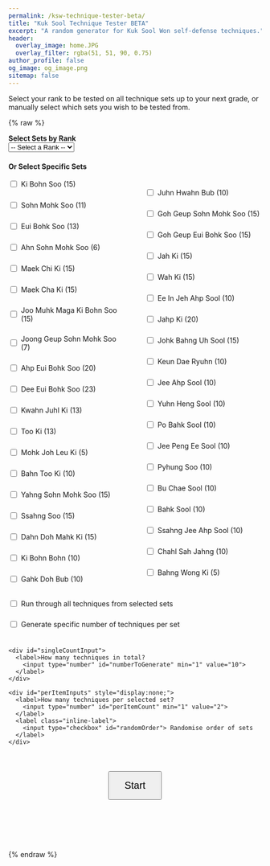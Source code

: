 ```yaml
---
permalink: /ksw-technique-tester-beta/
title: "Kuk Sool Technique Tester BETA"
excerpt: "A random generator for Kuk Sool Won self-defense techniques."
header:
  overlay_image: home.JPG
  overlay_filter: rgba(51, 51, 90, 0.75)
author_profile: false
og_image: og_image.png
sitemap: false
---
```

Select your rank to be tested on all technique sets up to your next grade, or manually select which sets you wish to be tested from.

{% raw %}
<style>
  .correct {
    display: block;
    #color: green;
    font-weight: bold;
    #text-align: left;
    padding-left: 10px;
  }

  .incorrect {
    display: block;
    #color: red;
    font-weight: bold;
    #text-align: right;
    padding-left: 10px;
  }
  
  .score-box {
    margin-top: 20px;
    margin-bottom: 40px;
    padding: 15px;
    font-size: 1.5em;
    font-weight: bold;
    text-align: center;
    border-radius: 8px;
  }

  /* Color-coded classes */
  .score-high {
    background-color: #d4edda;
    color: #155724;
    border: 2px solid #c3e6cb
  }

  .score-medium {
    background-color: #fff3cd;
    color: #856404;
    border: 2px solid #ffeeba;
  }

  .score-low {
    background-color: #f8d7da;
    color: #721c24;
    border: 2px solid #f5c6cb;
  }

  .inline-label {
    display: flex;
    align-items: center;
    margin-bottom: 5px;
  }

  #output {
    margin: 30px 0;
    font-size: 2.2em;
    font-weight: bold;
    text-align: center;
    min-height: 40px;
  }

  #feedback-buttons {
    display: flex;
    justify-content: center;
    align-items: center;
    gap: 20px;
    margin: 30px auto;
    width: 100%;
    max-width: 100%;
    box-sizing: border-box;
    display: none;
  }

  #feedback-buttons button {
    font-size: 3em;
    padding: 20px 30px;
    cursor: pointer;
  }

  #summary {
    margin-top: 30px;
    font-size: 1.2em;
    display: none;
  }

  input[type="radio"],
  input[type="checkbox"] {
    margin-right: 8px;
  }

  #start-button {
    display: block;
    font-size: 1.4em;
    padding: 15px 30px;
    cursor: pointer;
    margin: 20px auto;
  }

  .form-section {
    margin-bottom: 20px;
  }

  .checkbox-grid {
    column-count: 2;
    column-gap: 40px;
    max-width: 100%;
  }

  .checkbox-grid label {
    display: flex;
    align-items: center;
    break-inside: avoid;
    margin-bottom: 6px;
  }

  @media screen and (max-width: 600px) {
    .checkbox-grid {
      column-count: 1;
    }
  }
</style>

<div class="form-section">
  <label for="categorySelect"><strong>Select Sets by Rank</strong></label><br>
  <select id="categorySelect">
    <option value="">-- Select a Rank --</option>
    <option value="white">White Belt</option>
    <option value="yellow">Yellow Belt</option>
    <option value="blue">Blue Belt</option>
    <option value="red">Red Belt</option>
    <option value="brown">Brown Belt</option>
    <option value="dbn">Dahn Bo Nim</option>
    <option value="jkn">Jo Kyo Nim</option>
    <option value="ksn">Kyo Sa Nim</option>
    <option value="psbn">Pu Sa Bum Nim</option>
    <option value="sbn">Sa Bum Nim</option>
  </select>
</div>

<div class="form-section">
  <strong>Or Select Specific Sets</strong><br><br>
  <div class="checkbox-grid">
      <label class="inline-label"><input type="checkbox" class="item" data-limit="15" value="Ki Bohn Soo"> Ki Bohn Soo (15)</label><br>
      <label class="inline-label"><input type="checkbox" class="item" data-limit="11" value="Sohn Mohk Soo"> Sohn Mohk Soo (11)</label><br>
      <label class="inline-label"><input type="checkbox" class="item" data-limit="13" value="Eui Bohk Soo"> Eui Bohk Soo (13)</label><br>
      <label class="inline-label"><input type="checkbox" class="item" data-limit="6" value="Ahn Sohn Mohk Soo"> Ahn Sohn Mohk Soo (6)</label><br>
      <label class="inline-label"><input type="checkbox" class="item" data-limit="15" value="Maek Chi Ki"> Maek Chi Ki (15)</label><br>
      <label class="inline-label"><input type="checkbox" class="item" data-limit="15" value="Maek Cha Ki"> Maek Cha Ki (15)</label><br>
      <label class="inline-label"><input type="checkbox" class="item" data-limit="15" value="Joo Muhk Maga Ki Bohn Soo"> Joo Muhk Maga Ki Bohn Soo (15)</label><br>
      <label class="inline-label"><input type="checkbox" class="item" data-limit="7" value="Joong Geup Sohn Mohk Soo"> Joong Geup Sohn Mohk Soo (7)</label><br>
      <label class="inline-label"><input type="checkbox" class="item" data-limit="20" value="Ahp Eui Bohk Soo"> Ahp Eui Bohk Soo (20)</label><br>
      <label class="inline-label"><input type="checkbox" class="item" data-limit="23" value="Dee Eui Bohk Soo"> Dee Eui Bohk Soo (23)</label><br>
      <label class="inline-label"><input type="checkbox" class="item" data-limit="13" value="Kwahn Juhl Ki"> Kwahn Juhl Ki (13)</label><br>
      <label class="inline-label"><input type="checkbox" class="item" data-limit="13" value="Too Ki"> Too Ki (13)</label><br>
      <label class="inline-label"><input type="checkbox" class="item" data-limit="5" value="Mohk Joh Leu Ki"> Mohk Joh Leu Ki (5)</label><br>
      <label class="inline-label"><input type="checkbox" class="item" data-limit="10" value="Bahn Too Ki"> Bahn Too Ki (10)</label><br>
      <label class="inline-label"><input type="checkbox" class="item" data-limit="15" value="Yahng Sohn Mohk Soo"> Yahng Sohn Mohk Soo (15)</label><br>
      <label class="inline-label"><input type="checkbox" class="item" data-limit="15" value="Ssahng Soo"> Ssahng Soo (15)</label><br>
      <label class="inline-label"><input type="checkbox" class="item" data-limit="15" value="Dahn Doh Mahk Ki"> Dahn Doh Mahk Ki (15)</label><br>
      <label class="inline-label"><input type="checkbox" class="item" data-limit="10" value="Ki Bohn Bohn"> Ki Bohn Bohn (10)</label><br>
      <label class="inline-label"><input type="checkbox" class="item" data-limit="10" value="Gahk Doh Bub"> Gahk Doh Bub (10)</label><br>
      <label class="inline-label"><input type="checkbox" class="item" data-limit="10" value="Juhn Hwahn Bub"> Juhn Hwahn Bub (10)</label><br>
      <label class="inline-label"><input type="checkbox" class="item" data-limit="15" value="Goh Geup Sohn Mohk Soo"> Goh Geup Sohn Mohk Soo (15)</label><br>
      <label class="inline-label"><input type="checkbox" class="item" data-limit="15" value="Goh Geup Eui Bohk Soo"> Goh Geup Eui Bohk Soo (15)</label><br>
      <label class="inline-label"><input type="checkbox" class="item" data-limit="15" value="Jah Ki"> Jah Ki (15)</label><br>
      <label class="inline-label"><input type="checkbox" class="item" data-limit="15" value="Wah Ki"> Wah Ki (15)</label><br>
      <label class="inline-label"><input type="checkbox" class="item" data-limit="10" value="Ee In Jeh Ahp Sool"> Ee In Jeh Ahp Sool (10)</label><br>
      <label class="inline-label"><input type="checkbox" class="item" data-limit="20" value="Jahp Ki"> Jahp Ki (20)</label><br>
      <label class="inline-label"><input type="checkbox" class="item" data-limit="15" value="Johk Bahng Uh Sool"> Johk Bahng Uh Sool (15)</label><br>
      <label class="inline-label"><input type="checkbox" class="item" data-limit="10" value="Keun Dae Ryuhn"> Keun Dae Ryuhn (10)</label><br>
      <label class="inline-label"><input type="checkbox" class="item" data-limit="10" value="Jee Ahp Sool"> Jee Ahp Sool (10)</label><br>
      <label class="inline-label"><input type="checkbox" class="item" data-limit="10" value="Yuhn Heng Sool"> Yuhn Heng Sool (10)</label><br>
      <label class="inline-label"><input type="checkbox" class="item" data-limit="10" value="Po Bahk Sool"> Po Bahk Sool (10)</label><br>
      <label class="inline-label"><input type="checkbox" class="item" data-limit="10" value="Jee Peng Ee Sool"> Jee Peng Ee Sool (10)</label><br>
      <label class="inline-label"><input type="checkbox" class="item" data-limit="10" value="Pyhung Soo"> Pyhung Soo (10)</label><br>
      <label class="inline-label"><input type="checkbox" class="item" data-limit="10" value="Bu Chae Sool"> Bu Chae Sool (10)</label><br>
      <label class="inline-label"><input type="checkbox" class="item" data-limit="10" value="Bahk Sool"> Bahk Sool (10)</label><br>
      <label class="inline-label"><input type="checkbox" class="item" data-limit="10" value="Ssahng Jee Ahp Sool"> Ssahng Jee Ahp Sool (10)</label><br>
      <label class="inline-label"><input type="checkbox" class="item" data-limit="10" value="Chahl Sah Jahng"> Chahl Sah Jahng (10)</label><br>
      <label class="inline-label"><input type="checkbox" class="item" data-limit="5" value="Bahng Wong Ki"> Bahng Wong Ki (5)</label><br>
  </div>
</div>

<div class="form-section">
  <label class="inline-label">
    <input type="checkbox" id="allMode" onchange="toggleInputs()"> Run through all techniques from selected sets
  </label><br>

  <div id="countOptions">
    <label class="inline-label">
      <input type="checkbox" id="perItemMode" onchange="toggleInputs()"> Generate specific number of techniques per set
    </label><br>

    <div id="singleCountInput">
      <label>How many techniques in total?
        <input type="number" id="numberToGenerate" min="1" value="10">
      </label>
    </div>

    <div id="perItemInputs" style="display:none;">
      <label>How many techniques per selected set?
        <input type="number" id="perItemCount" min="1" value="2">
      </label>
      <label class="inline-label">
        <input type="checkbox" id="randomOrder"> Randomise order of sets
      </label>
    </div>
  </div>

  <div id="allModeOptions" style="display:none;">
    <label class="inline-label">
      <input type="checkbox" id="shuffleWithinSet"> Randomise numbers within each set
    </label>
  </div>

  <br>
  <button id="start-button" onclick="startGeneration()">Start</button>
</div>

<div id="output"></div>

<div id="feedback-buttons">
  <button onclick="rateItem('correct')">👍</button>
  <button onclick="rateItem('incorrect')">👎</button>
</div>

<div id="summary"></div>

<script>
  const categoryMap = {
    white: ['Ki Bohn Soo'],
    yellow: ['white', 'Sohn Mohk Soo'],
    blue: ['yellow', 'Eui Bohk Soo'],
    red: ['blue', 'Ahn Sohn Mohk Soo', 'Maek Chi Ki'],
    brown: ['red', 'Maek Cha Ki', 'Joo Muhk Maga Ki Bohn Soo'],
    dbn: ['brown', 'Joong Geup Sohn Mohk Soo', 'Ahp Eui Bohk Soo', 'Dee Eui Bohk Soo', 'Kwahn Juhl Ki', 'Too Ki', 'Mohk Joh Leu Ki', 'Bahn Too Ki', 'Yahng Sohn Mohk Soo', 'Ssahng Soo', 'Dahn Doh Mahk Ki'],
    jkn: ['dbn', 'Ki Bohn Bohn', 'Gahk Doh Bub', 'Juhn Hwahn Bub', 'Goh Geup Sohn Mohk Soo', 'Goh Geup Eui Bohk Soo', 'Jah Ki', 'Wah Ki', 'Ee In Jeh Ahp Sool', 'Jahp Ki', 'Johk Bahng Uh Sool', 'Keun Dae Ryuhn'],
    ksn: ['jkn', 'Jee Ahp Sool', 'Yuhn Heng Sool', 'Po Bahk Sool','Jee Peng Ee Sool'],
    psbn: ['ksn', 'Pyhung Soo', 'Bu Chae Sool', 'Bahk Sool'],
    sbn: ['psbn','Ssahng Jee Ahp Sool', 'Chahl Sah Jahng', 'Bahng Wong Ki']
  };

  let currentList = [];
  let currentIndex = 0;

  function expandCategory(cat, visited = new Set()) {
    if (visited.has(cat)) return [];
    visited.add(cat);
    if (!categoryMap[cat]) return [cat];
    return categoryMap[cat].flatMap(sub => expandCategory(sub, visited));
  }

  function toggleInputs() {
    const allMode = document.getElementById('allMode').checked;
    const perMode = document.getElementById('perItemMode').checked;

    document.getElementById('countOptions').style.display = allMode ? 'none' : 'block';
    document.getElementById('perItemInputs').style.display = !allMode && perMode ? 'block' : 'none';
    document.getElementById('singleCountInput').style.display = !allMode && !perMode ? 'block' : 'none';
    document.getElementById('allModeOptions').style.display = allMode ? 'block' : 'none';
  }

  function gatherSelectedItems() {
    const cat = document.getElementById('categorySelect').value;
    if (cat) return expandCategory(cat);
    return Array.from(document.querySelectorAll('.item:checked')).map(cb => cb.value);
  }

  function buildTechniqueList(sets, count, perMode) {
    const allMode = document.getElementById('allMode').checked;
    const shuffleWithin = document.getElementById('shuffleWithinSet')?.checked;
    const list = [];

    if (allMode) {
      sets.forEach(setName => {
        const checkbox = document.querySelector(`.item[value="${setName}"]`);
        if (!checkbox) return;
        const limit = parseInt(checkbox.dataset.limit || '10');
        let numbers = Array.from({ length: limit }, (_, i) => i + 1);
        if (shuffleWithin) shuffle(numbers);
        numbers.forEach(n => list.push(`${setName} ${n}`));
      });
      return list;
    }

    if (perMode) {
      const randomiseSets = document.getElementById('randomOrder')?.checked;
      const setsToUse = randomiseSets ? shuffle([...sets]) : sets;
    
      setsToUse.forEach(setName => {
        const checkbox = document.querySelector(`.item[value="${setName}"]`);
        if (!checkbox) return;
        const limit = parseInt(checkbox.dataset.limit || '10');
        const all = Array.from({ length: limit }, (_, i) => `${setName} ${i + 1}`);
        const usage = new Map(all.map(item => [item, 0]));

        for (let i = 0; i < count; i++) {
          const minUsage = Math.min(...usage.values());
          const candidates = Array.from(usage.entries()).filter(([_, u]) => u === minUsage);
          const [choice] = candidates[Math.floor(Math.random() * candidates.length)];
          usage.set(choice, usage.get(choice) + 1);
          list.push(choice);
        }
      });
    } else {
      const pool = sets.map(setName => {
        const checkbox = document.querySelector(`.item[value="${setName}"]`);
        return {
          setName,
          limit: parseInt(checkbox?.dataset.limit || '10')
        };
      });

      const allCombinations = [];
      pool.forEach(({ setName, limit }) => {
        for (let i = 1; i <= limit; i++) {
          allCombinations.push(`${setName} ${i}`);
        }
      });

      const usage = new Map(allCombinations.map(item => [item, 0]));
      for (let i = 0; i < count; i++) {
        const minUsage = Math.min(...usage.values());
        const candidates = Array.from(usage.entries()).filter(([_, u]) => u === minUsage);
        const [choice] = candidates[Math.floor(Math.random() * candidates.length)];
        usage.set(choice, usage.get(choice) + 1);
        list.push(choice);
      }
    }

    return list;
  }

  function shuffle(arr) {
    for (let i = arr.length - 1; i > 0; i--) {
      const j = Math.floor(Math.random() * (i + 1));
      [arr[i], arr[j]] = [arr[j], arr[i]];
    }
    return arr;
  }

  function displayNext() {
      const output = document.getElementById('output');
      const summary = document.getElementById('summary');

      if (currentIndex < currentList.length) {
        output.textContent = currentList[currentIndex];
        document.getElementById('feedback-buttons').style.display = 'flex';
      } else {
        output.textContent = 'Summary';
        document.getElementById('feedback-buttons').style.display = 'none';
        document.getElementById('start-button').style.display = 'block';
        summary.style.display = 'block';

        const correct = document.querySelectorAll('.correct').length;
        const total = document.querySelectorAll('.correct, .incorrect').length;
        const percent = total > 0 ? Math.round((correct / total) * 100) : 0;

        const scoreBox = document.createElement('div');
        scoreBox.className = 'score-box';

        if (percent >= 80) {
          scoreBox.classList.add('score-high');
        } else if (percent >= 50) {
          scoreBox.classList.add('score-medium');
        } else {
          scoreBox.classList.add('score-low');
        }

        scoreBox.textContent = `🎯 Score: ${correct} / ${total} (${percent}%)`;
        summary.prepend(scoreBox);
      }
  }


  function startGeneration() {
    currentIndex = 0;
    document.getElementById('summary').innerHTML = '';
    document.getElementById('summary').style.display = 'none';
    document.getElementById('start-button').style.display = 'none';

    const selectedItems = gatherSelectedItems();
    if (!selectedItems.length) {
      alert("Select at least one set of techniques.");
      document.getElementById('start-button').style.display = 'block';
      return;
    }

    const perMode = document.getElementById('perItemMode').checked;
    const count = parseInt(document.getElementById(perMode ? 'perItemCount' : 'numberToGenerate').value || '1');
    if (isNaN(count) || count < 1) {
      alert("Enter a valid number.");
      document.getElementById('start-button').style.display = 'block';
      return;
    }

    currentList = buildTechniqueList(selectedItems, count, perMode);
    if (!perMode && document.getElementById('randomOrder')?.checked) {
      shuffle(currentList);
    }

    displayNext();
  }

  function rateItem(feedback) {
    const summary = document.getElementById('summary');
    const span = document.createElement('span');
    const symbol = feedback === 'correct' ? '✅ ' : '❌ ';
    span.textContent = symbol + currentList[currentIndex];
    span.className = feedback;
    summary.appendChild(span);
    summary.appendChild(document.createElement('br'));

    currentIndex++;
    displayNext();
  }

  document.addEventListener('DOMContentLoaded', function () {
    const select = document.getElementById('categorySelect');
    const checkboxes = document.querySelectorAll('.item');

    select.addEventListener('change', () => {
      const selected = select.value;
      const sets = selected ? expandCategory(selected) : [];
      checkboxes.forEach(cb => cb.checked = sets.includes(cb.value));
    });

    checkboxes.forEach(cb => {
      cb.addEventListener('change', () => {
        const selected = Array.from(checkboxes).filter(cb => cb.checked).map(cb => cb.value).sort().join('|');
        let matched = false;
        for (const key in categoryMap) {
          const items = expandCategory(key).sort().join('|');
          if (items === selected) {
            select.value = key;
            matched = true;
            break;
          }
        }
        if (!matched) select.value = '';
      });
    });

    document.getElementById('allMode').addEventListener('change', toggleInputs);
    document.getElementById('perItemMode').addEventListener('change', toggleInputs);
    toggleInputs();
  });
</script>
{% endraw %}